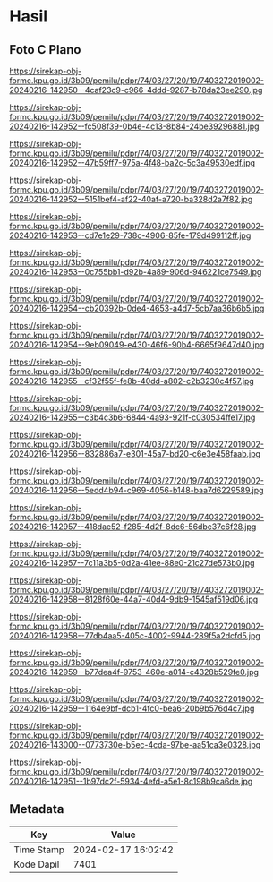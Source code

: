 # Hasil

## Foto C Plano

https://sirekap-obj-formc.kpu.go.id/3b09/pemilu/pdpr/74/03/27/20/19/7403272019002-20240216-142950--4caf23c9-c966-4ddd-9287-b78da23ee290.jpg

https://sirekap-obj-formc.kpu.go.id/3b09/pemilu/pdpr/74/03/27/20/19/7403272019002-20240216-142952--fc508f39-0b4e-4c13-8b84-24be39296881.jpg

https://sirekap-obj-formc.kpu.go.id/3b09/pemilu/pdpr/74/03/27/20/19/7403272019002-20240216-142952--47b59ff7-975a-4f48-ba2c-5c3a49530edf.jpg

https://sirekap-obj-formc.kpu.go.id/3b09/pemilu/pdpr/74/03/27/20/19/7403272019002-20240216-142952--5151bef4-af22-40af-a720-ba328d2a7f82.jpg

https://sirekap-obj-formc.kpu.go.id/3b09/pemilu/pdpr/74/03/27/20/19/7403272019002-20240216-142953--cd7e1e29-738c-4906-85fe-179d499112ff.jpg

https://sirekap-obj-formc.kpu.go.id/3b09/pemilu/pdpr/74/03/27/20/19/7403272019002-20240216-142953--0c755bb1-d92b-4a89-906d-946221ce7549.jpg

https://sirekap-obj-formc.kpu.go.id/3b09/pemilu/pdpr/74/03/27/20/19/7403272019002-20240216-142954--cb20392b-0de4-4653-a4d7-5cb7aa36b6b5.jpg

https://sirekap-obj-formc.kpu.go.id/3b09/pemilu/pdpr/74/03/27/20/19/7403272019002-20240216-142954--9eb09049-e430-46f6-90b4-6665f9647d40.jpg

https://sirekap-obj-formc.kpu.go.id/3b09/pemilu/pdpr/74/03/27/20/19/7403272019002-20240216-142955--cf32f55f-fe8b-40dd-a802-c2b3230c4f57.jpg

https://sirekap-obj-formc.kpu.go.id/3b09/pemilu/pdpr/74/03/27/20/19/7403272019002-20240216-142955--c3b4c3b6-6844-4a93-921f-c030534ffe17.jpg

https://sirekap-obj-formc.kpu.go.id/3b09/pemilu/pdpr/74/03/27/20/19/7403272019002-20240216-142956--832886a7-e301-45a7-bd20-c6e3e458faab.jpg

https://sirekap-obj-formc.kpu.go.id/3b09/pemilu/pdpr/74/03/27/20/19/7403272019002-20240216-142956--5edd4b94-c969-4056-b148-baa7d6229589.jpg

https://sirekap-obj-formc.kpu.go.id/3b09/pemilu/pdpr/74/03/27/20/19/7403272019002-20240216-142957--418dae52-f285-4d2f-8dc6-56dbc37c6f28.jpg

https://sirekap-obj-formc.kpu.go.id/3b09/pemilu/pdpr/74/03/27/20/19/7403272019002-20240216-142957--7c11a3b5-0d2a-41ee-88e0-21c27de573b0.jpg

https://sirekap-obj-formc.kpu.go.id/3b09/pemilu/pdpr/74/03/27/20/19/7403272019002-20240216-142958--8128f60e-44a7-40d4-9db9-1545af519d06.jpg

https://sirekap-obj-formc.kpu.go.id/3b09/pemilu/pdpr/74/03/27/20/19/7403272019002-20240216-142958--77db4aa5-405c-4002-9944-289f5a2dcfd5.jpg

https://sirekap-obj-formc.kpu.go.id/3b09/pemilu/pdpr/74/03/27/20/19/7403272019002-20240216-142959--b77dea4f-9753-460e-a014-c4328b529fe0.jpg

https://sirekap-obj-formc.kpu.go.id/3b09/pemilu/pdpr/74/03/27/20/19/7403272019002-20240216-142959--1164e9bf-dcb1-4fc0-bea6-20b9b576d4c7.jpg

https://sirekap-obj-formc.kpu.go.id/3b09/pemilu/pdpr/74/03/27/20/19/7403272019002-20240216-143000--0773730e-b5ec-4cda-97be-aa51ca3e0328.jpg

https://sirekap-obj-formc.kpu.go.id/3b09/pemilu/pdpr/74/03/27/20/19/7403272019002-20240216-142951--1b97dc2f-5934-4efd-a5e1-8c198b9ca6de.jpg


## Metadata

| Key        | Value               |
| ---------- | ------------------- |
| Time Stamp | 2024-02-17 16:02:42 |
| Kode Dapil | 7401                |



